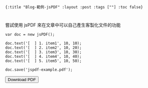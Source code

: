     {:title "Blog-範例-jsPDF" :layout :post :tags [""] :toc false}


# 


## 

嘗試使用 jsPDF 來在文章中可以自己產生客製化文件的功能

    var doc = new jsPDF();
    
    doc.text('[  ] 1. item1', 10, 10);
    doc.text('[  ] 2. item2', 10, 20);
    doc.text('[  ] 3. item3', 10, 30);
    doc.text('[  ] 4. item4', 10, 40);
    doc.text('[  ] 5. item5', 10, 50);
    
    doc.save('jspdf-example.pdf');

<script src="https://cdn.bootcss.com/html2canvas/0.5.0-beta4/html2canvas.js"></script>
<script src="https://cdn.bootcss.com/jspdf/1.3.4/jspdf.debug.js"></script>
<div class="report"></div>
<button id="toPdfBtn">Download PDF</button>
<script src="../../data/jspdf-example.js">

